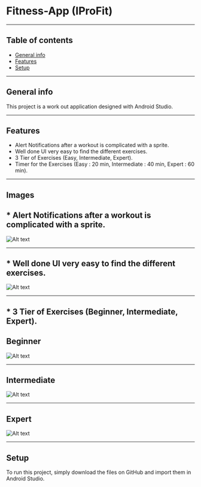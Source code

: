 # Fitness-App (IProFit)

-------------------------------------------------------------------------------------------------------------

## Table of contents
* [General info](#general-info)
* [Features](#features)
* [Setup](#setup)

-------------------------------------------------------------------------------------------------------------

## General info
This project is a work out application designed with Android Studio.

-------------------------------------------------------------------------------------------------------------
	
## Features
* Alert Notifications after a workout is complicated with a sprite.
* Well done UI very easy to find the different exercises.
* 3 Tier of Exercises (Easy, Intermediate, Expert).
* Timer for the Exercises (Easy : 20 min, Intermediate : 40 min, Expert : 60 min).

-------------------------------------------------------------------------------------------------------------

## Images

## * Alert Notifications after a workout is complicated with a sprite.

![Alt text](https://cdn.discordapp.com/attachments/779129388456869909/790696946347016233/Push_Notifications.png)

-------------------------------------------------------------------------------------------------------------

## * Well done UI very easy to find the different exercises.

![Alt text](https://cdn.discordapp.com/attachments/552305404923740162/762043824414785547/Screenshot_5.png)

-------------------------------------------------------------------------------------------------------------

## * 3 Tier of Exercises (Beginner, Intermediate, Expert).

## Beginner

![Alt text](https://cdn.discordapp.com/attachments/552305404923740162/762043824414785547/Screenshot_5.png)

-------------------------------------------------------------------------------------------------------------


## Intermediate
![Alt text](https://cdn.discordapp.com/attachments/552305404923740162/762043823059894282/Screenshot_4.png)

-------------------------------------------------------------------------------------------------------------


## Expert

![Alt text](https://cdn.discordapp.com/attachments/552305404923740162/762043819109646378/Screenshot_3.png)


-------------------------------------------------------------------------------------------------------------

	
## Setup
To run this project, simply download the files on GitHub and import them in Android Studio.



